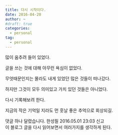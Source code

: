 ```yaml
---
title: 다시 시작이다.
date: 2016-04-20
author: ~
#draft: true
categories:
  - personal
tag:
  - personal
---
```




많이 움추려 들어 있었다.

글을 쓰는 것에 대해 아무런 욕심이 없었다.

무엇때문인지는 몰라도 내게 있었던 많은 것들이 떠나갔다.

하지만 그것이 모두 의미있고 가치 있던 것들은 아니었다.



다시 기록해보려 한다.

지금의 작은 기억일 지라도 먼 훗날 좋은 추억으로 회상되길.



 댓글 하나 달렸습니다.
한성필 2016.05.01 23:03 신고   
이 블로그 글을 다시 읽어보면서 여러가지를 생각하게 된다.




